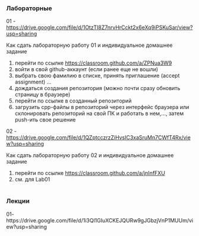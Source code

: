 <h3>Лабораторные</h3>

01 - https://drive.google.com/file/d/1OtzTI8Z7nrvHrCckt2x6eXq9iPSKuSar/view?usp=sharing 

Как сдать лабораторную работу 01 и индивидуальное домашнее задание
1) перейти по ссылке https://classroom.github.com/a/ZPNua3W9
2) войти в свой github-аккаунт (если ранее еще не вошли)
3) выбрать свою фамилию в списке, принять приглашение (accept assignment) ...
4) дождаться создания репозитория (можно почти сразу обновить страницу в браузере)
5) перейти по ссылке в созданный репозиторий
6) загрузить cpp-файлы в репозиторий через интерфейс браузера
    или склонировать репозиторий на свой ПК и работать в нем,..., затем push-ить свое решение
   
02 - https://drive.google.com/file/d/1QZptcczrzZiHvsIC3xaSruMn7CWfT4Rx/view?usp=sharing

Как сдать лабораторную работу 02 и индивидуальное домашнее задание
1) перейти по ссылке https://classroom.github.com/a/jnInfFXU 
2) см. для Lab01
</br></br>

<h3>Лекции</h3>
01- https://drive.google.com/file/d/1i3Ql1GIuXCKEJQURw9gJGbzjVnP1MUUm/view?usp=sharing 




